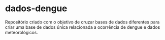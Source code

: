 # dados-dengue
Repositório criado com o objetivo de cruzar bases de dados diferentes para criar uma base de dados única relacionada a ocorrência de dengue e dados meteorológicos.
